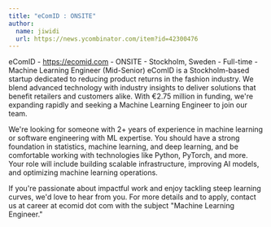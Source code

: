 ```yaml
---
title: "eComID : ONSITE"
author:
  name: jiwidi
  url: https://news.ycombinator.com/item?id=42300476
---
```

eComID - <a href="https:&#x2F;&#x2F;ecomid.com" rel="nofollow">https:&#x2F;&#x2F;ecomid.com</a> - ONSITE - Stockholm, Sweden - Full-time - Machine Learning Engineer (Mid-Senior)
eComID is a Stockholm-based startup dedicated to reducing product returns in the fashion industry. We blend advanced technology with industry insights to deliver solutions that benefit retailers and customers alike. With €2.75 million in funding, we&#x27;re expanding rapidly and seeking a Machine Learning Engineer to join our team.

We&#x27;re looking for someone with 2+ years of experience in machine learning or software engineering with ML expertise. You should have a strong foundation in statistics, machine learning, and deep learning, and be comfortable working with technologies like Python, PyTorch, and more. Your role will include building scalable infrastructure, improving AI models, and optimizing machine learning operations.

If you&#x27;re passionate about impactful work and enjoy tackling steep learning curves, we&#x27;d love to hear from you. For more details and to apply, contact us at career at ecomid dot com with the subject &quot;Machine Learning Engineer.&quot;
<JobApplication />
